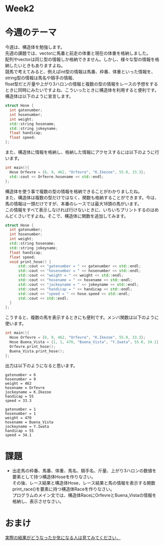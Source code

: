# Week2
# 今週のテーマ
今週は、構造体を勉強します。<br>先週の課題では、vectorに馬番と前走の体重と現在の体重を格納しました。<br>
配列やvectorは同じ型の情報しか格納できません。しかし、様々な型の情報を格納したいときもありますよね。<br>
競馬で考えてみると、例えばint型の情報は馬番、枠番、体重といった情報を、string型の情報は馬名や騎手の情報、<br>
float型だと斤量や上がり3ハロンの情報と複数の型の情報をレースの予想をするときに同時にみたいですよね、こういったときに構造体を利用すると便利です。<br>
構造体は以下のように宣言します。
~~~cpp
struct Hose {
  int gatenumber;
  int hosenumber;
  int weight;
  std::string hosename;
  std::string jokeyname;
  float handicap;
  float speed;
};
~~~
また、構造体に情報を格納し、格納した情報にアクセスするには以下のように行います。
~~~C++
int main(){
  Hose Orfevre = {6, 9, 462, "Orfevre", "K.Ikezoe", 55.0, 33.3};
  std::cout << Orfevre.hosename << std::endl;
};
~~~
構造体を使う事で複数の型の情報を格納できることがわかりましたね。<br>
また、構造体は複数の型だけではなく、関数も格納することができます。今は、馬の情報は一頭だけですが、本番のレースでは最大18頭の馬がいます。<br>
この情報をすべて表示しなければ行けないときに、いちいちプリントするのはめんどくさいですよね。そこで、構造体に関数を追加してみます。
~~~cpp
struct Hose {
  int gatenumber;
  int hosenumber;
  int weight;
  std::string hosename;
  std::string jokeyname;
  float handicap;
  float speed;
  void print_hose() {
      std::cout << "gatenumber = " << gatenumber << std::endl;
      std::cout << "hosenumber = " << hosenumber << std::endl;
      std::cout << "weight = " << weight << std::endl;
      std::cout << "hosename = " << hosename << std::endl;
      std::cout << "jockeyname = " << jokeyname << std::endl;
      std::cout << "handicap = " << handicap << std::endl;
      std::cout << "speed = " << hose.speed << std::endl;
      std::cout << std::endl;
  }
};
~~~
こうすると、複数の馬を表示するときにも便利です。メンバ関数は以下のように使います。
~~~cpp
int main(){
  Hose Orfevre = {6, 9, 462, "Orfevre", "K.Ikezoe", 55.0, 33.3};
  Hose Buena_Vista = {1, 1, 470, "Buena_Vista", "Y.Iwata", 55.0, 34.1};
  Orfevre.print_hose();
  Buena_Vista.print_hose();
};
~~~
出力は以下のようになると思います。
~~~
gatenumber = 6
hosenumber = 9
weight = 462
hosename = Orfevre
jockeyname = K.Ikezoe
handicap = 55
speed = 33.3

gatenumber = 1
hosenumber = 1
weight = 470
hosename = Buena_Vista
jockeyname = Y.Iwata
handicap = 55
speed = 34.1
~~~
# 課題
- 出走馬の枠番、馬番、体重、馬名、騎手名、斤量、上がり3ハロンの数値を要素として持つ構造体Hoseを作りなさい。<br>
その後、レース結果と構造体Hose、レース結果と馬の情報を表示する関数print_race()を要素に持つ構造体Raceを作りなさい。<br>
プログラムのメイン文では、構造体RaceにOrfevreとBuena_Vistaの情報を格納し、表示させなさい。<br>
# おまけ
[実際の結果がどうなったか気になる人は見てみてください．](https://www.youtube.com/watch?v=JOD6LL4yGZM)
